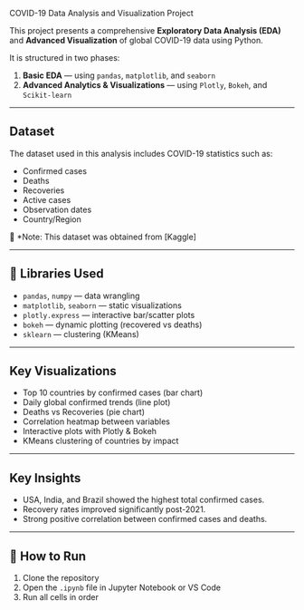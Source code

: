  COVID-19 Data Analysis and Visualization Project

This project presents a comprehensive **Exploratory Data Analysis (EDA)** and **Advanced Visualization** of global COVID-19 data using Python.

It is structured in two phases:
1.  **Basic EDA** — using `pandas`, `matplotlib`, and `seaborn`
2.  **Advanced Analytics & Visualizations** — using `Plotly`, `Bokeh`, and `Scikit-learn`

---

##  Dataset

The dataset used in this analysis includes COVID-19 statistics such as:
- Confirmed cases
- Deaths
- Recoveries
- Active cases
- Observation dates
- Country/Region

📌 *Note: This dataset was obtained from [Kaggle]

---

## 🧰 Libraries Used

- `pandas`, `numpy` — data wrangling
- `matplotlib`, `seaborn` — static visualizations
- `plotly.express` — interactive bar/scatter plots
- `bokeh` — dynamic plotting (recovered vs deaths)
- `sklearn` — clustering (KMeans)

---

##  Key Visualizations

- Top 10 countries by confirmed cases (bar chart)
- Daily global confirmed trends (line plot)
- Deaths vs Recoveries (pie chart)
- Correlation heatmap between variables
- Interactive plots with Plotly & Bokeh
- KMeans clustering of countries by impact

---

##  Key Insights

- USA, India, and Brazil showed the highest total confirmed cases.
- Recovery rates improved significantly post-2021.
- Strong positive correlation between confirmed cases and deaths.

---


## 📎 How to Run

1. Clone the repository
2. Open the `.ipynb` file in Jupyter Notebook or VS Code
3. Run all cells in order

